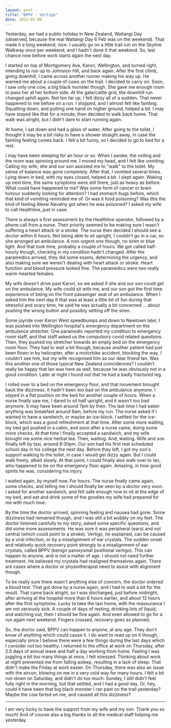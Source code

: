 ```yaml
---
layout: post
title: "BPPV - Vertigo"
date: 2021-02-09
---
```

Yesterday, we had a public holiday in New Zealand, Waitangi Day (observed, because the real Waitangi Day 6 Feb was on the weekend). That made it a long weekend, nice. I usually go on a little trail run on the Skyline Walkway once per weekend, and I hadn't done it that weekend. So, last chance now before work starts again the next day.

I started on top of Montgomery Ave, Karori, Wellington, and turned right, intending to run up to Johnston Hill, and back again. After the first climb, going downhill, I came across another runner making his way up. He warned me about a couple of cows on the trail. I decided to carry on. Soon, I saw only one cow, a big black monster though. She gave me enough room to pass her at her bottom side. At the gate/cattle grid, the downhill run changed uphill again. Not too far up, I felt dizzy all of a sudden. That never happened to me before on a run. I stopped, and I almost felt like fainting. Squatting down, and putting one hand on higher ground, helped a bit. I may have stayed like that for a minute, then decided to walk back home. That walk was alright, but I didn't dare to start running again.

At home, I sat down and had a glass of water. After going to the toilet, I thought it may be a bit risky to have a shower straight away, in case the fainting feeling comes back. I felt a bit funny, so I decided to go to bed for a rest.

I may have been sleeping for an hour or so. When I awoke, the ceiling and the room was spinning around me. I moved my head, and I felt like vomiting. Calling my wife, she and our son assisted me to "walk" to the toilet. My sense of balance was gone completely. After that, I vomited several times. Lying down in bed, with my eyes closed, helped a bit. I slept again. Waking up next time, the same symptoms were still there, just as heavy as before. What could have happened to me? Was some form of cancer or brain tumour suddenly looking for attention? I had stomach bugs before, which that kind of vomiting reminded me of. Or was it food poisoning? Was this the kind of feeling Alexei Navalny got when he was poisoned? I asked my wife to call Healthline, just in case.

There is always a first assessment by the Healthline operator, followed by a phone call from a nurse. Their priority seemed to be making sure I wasn't suffering a heart attack or a stroke. The nurse then decided I should see a doctor within 6 hours. Not being able to sit upright, I couldn't go in a car, so she arranged an ambulance. A non-urgent one though, no siren or blue light. And that took time, probably a couple of hours. We got called half-hourly though, checking in my condition hadn't changed. After the paramedics arrived, they did some exams, determining the urgency, and also making sure we weren't dealing with heart attack or stroke. Heart function and blood pressure looked fine. The paramedics were two really warm-hearted females.

My wife doesn't drive past Karori, so we asked if she and our son could get on the ambulance. My wife could sit with me, and our son got the first time experience of being on the front passenger seat of an ambulance. When I asked him the next day if that was at least a little bit of fun during that stressful and scary time, he said he was actually a bit concerned ... about pushing the wrong button and possibly setting off the siren.

Some joyride over Karori West speedbumps and down to Newtown later, I was pushed into Wellington hospital's emergency department on the ambulance stretcher. One paramedic reported my condition to emergency room staff, and that staff asked us the compulsory covid related questions. Then, they pushed my stretcher towards an empty bed on the emergency room floor. They had to wait a bit though, because another patient had just been flown in by helicopter, after a motorbike accident, blocking the way. I couldn't see him, but my wife recognised him as our dear friend Ian. Was this another one of those typical New Zealand coincidences? I couldn't really be happy that Ian was here as well, because he was obviously not in a good condition. Later at night I found out that he had a badly fractured leg.

I rolled over to a bed on the emergency floor, and that movement brought back the dizziness. It hadn't been too bad on the ambulance anymore. I stayed in a flat position on the bed for another couple of hours. When a nurse finally saw me, I dared to sit half upright, and it wasn't too bad anymore. It may have been around 7pm by then. The last time I had eaten anything was breakfast around 9am, before my run. The nurse asked if I wanted to have a sandwich, or maybe an ice-block. I settled for the ice-block, which was a good refreshment at that time. After some more waiting, my bed got pushed in a cabin, and soon after a nurse came, doing some more checks. At that time I finally accepted a sandwich, and my wife brought me some nice herbal tea. Then, waiting. And, waiting. Wife and son finally left by taxi, around 8:30pm. Our son had his first real scheduled school day in his college the next day. Before they left, I got my son's support walking to the toilet, in case I would get dizzy again. But I could walk freely, albeit slowly. At that point, I could finally also walk over to Ian, who happened to be on the emergency floor again. Amazing, in how good spirits he was, considering his injury.

I waited again, by myself now. For hours. The nurse finally came again, some checks, and telling me I should finally be seen by a doctor very soon. I asked for another sandwich, and felt safe enough now to sit at the edge of my bed, and eat and drink some of the goodies my wife had prepared for me with much love.

By the time the doctor arrived, spinning feeling and nausea had gone. Some dizziness had remained though, and I was still a bit wobbly on my feet. The doctor listened carefully to my story, asked some specific questions, and did some more assessments. He was sure it was peripheral (ears) and not central (which could point to a stroke). Vertigo, he explained, can be caused by a viral infection, or by a misalignment of ear crystals. The sudden onset and relatively quick recovery point strongly to a misalignment of ear crystals, called BPPV (benign paroxysmal positional vertigo). This can happen to anyone, and is not a matter of age. I should not need further treatment. He believed my crystals had realigned themselves again. There are cases where a doctor or physiotherapist need to assist with alignment though.

To be really sure there wasn't anything else of concern, the doctor ordered a blood test. That got done by a nurse again, and I had to wait a bit for the result. That came back alright, so I was discharged, just before midnight, after arriving at the hospital more than 6 hours earlier, and about 13 hours after the first symptoms. Lucky to take the taxi home, with the reassurance I am not seriously sick. A couple of days of resting, drinking lots of liquid, and watching out, then I should be fine again. And even allowed to go for a run again next weekend. Fingers crossed, recovery goes as planned.

So, the doctor said, BPPV can happen to anyone, at any age. They don't know of anything which could cause it. I do want to read up on it though, especially since I believe there were a few things during the last days which I consider not too healthy. I returned to the office at work on Thursday, after 2.5 days of annual leave and half a day working from home. Feeling I was juggling a bit too many things at once, I felt stressed. Thinking about work at night prevented me from falling asleep, resulting in a lack of sleep. That didn't make the Friday at work easier. On Thursday, there was also an issue with the aircon, blowing on me in a very cold way for many hours. I felt a bit run-down on Saturday, and didn't do too much. Sunday, I still didn't feel fully right in the morning, but that settled, and I had a good day. Or, hey, could it have been that big black monster I ran past on the trail yesterday? Maybe the cow farted on me, and caused all this dizziness?

---
I am very lucky to have the support from my wife and my son. Thank you so much! And of course also a big thanks to all the medical staff helping me yesterday.
